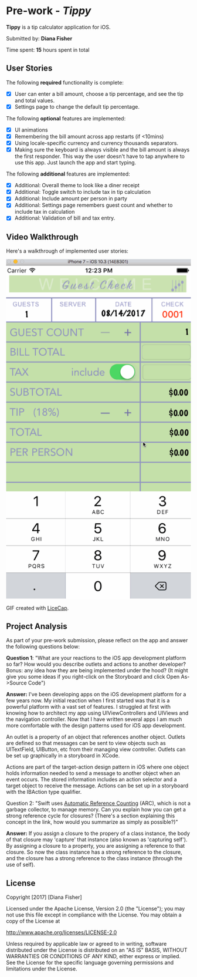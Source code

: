 # Pre-work - *Tippy*

**Tippy** is a tip calculator application for iOS.

Submitted by: **Diana Fisher**

Time spent: **15** hours spent in total

## User Stories

The following **required** functionality is complete:

* [x] User can enter a bill amount, choose a tip percentage, and see the tip and total values.
* [x] Settings page to change the default tip percentage.

The following **optional** features are implemented:
* [x] UI animations
* [x] Remembering the bill amount across app restarts (if <10mins)
* [x] Using locale-specific currency and currency thousands separators.
* [x] Making sure the keyboard is always visible and the bill amount is always the first responder. This way the user doesn't have to tap anywhere to use this app. Just launch the app and start typing.

The following **additional** features are implemented:

- [x] Additional: Overall theme to look like a diner receipt
- [x] Additional: Toggle switch to include tax in tip calculation
- [x] Additional: Include amount per person in party
- [x] Additional: Settings page remembers guest count and whether to include tax in calculation
- [x] Additional: Validation of bill and tax entry.

## Video Walkthrough 

Here's a walkthrough of implemented user stories:

<img src='https://github.com/dianafisher/tippy/blob/master/tippy_walkthrough.gif' title='Video Walkthrough' width='' alt='Video Walkthrough' />

GIF created with [LiceCap](http://www.cockos.com/licecap/).

## Project Analysis

As part of your pre-work submission, please reflect on the app and answer the following questions below:

**Question 1**: "What are your reactions to the iOS app development platform so far? How would you describe outlets and actions to another developer? Bonus: any idea how they are being implemented under the hood? (It might give you some ideas if you right-click on the Storyboard and click Open As->Source Code")

**Answer:** I've been developing apps on the iOS development platform for a few years now.  My initial reaction when I first started was that it is a powerful platform with a vast set of features.  I struggled at first with knowing how to architect my app using UIViewControllers and UIViews and the navigation controller.  Now that I have written several apps I am much more comfortable with the design patterns used for iOS app development.

An outlet is a property of an object that references another object.  Outlets are defined so that messages can be sent to view objects such as UITextField, UIButton, etc from their managing view controller.  Outlets can be set up graphically in a storyboard in XCode.

Actions are part of the target-action design pattern in iOS where one object holds information needed to send a message to another object when an event occurs.  The stored information includes an action selector and a target object to receive the message.  Actions can be set up in a storyboard with the IBAction type qualifier.


Question 2: "Swift uses [Automatic Reference Counting](https://developer.apple.com/library/content/documentation/Swift/Conceptual/Swift_Programming_Language/AutomaticReferenceCounting.html#//apple_ref/doc/uid/TP40014097-CH20-ID49) (ARC), which is not a garbage collector, to manage memory. Can you explain how you can get a strong reference cycle for closures? (There's a section explaining this concept in the link, how would you summarize as simply as possible?)"

**Answer:** If you assign a closure to the propery of a class instance, the body of that closure may 'capture' that instance (also known as 'capturing self').  By assigning a closure to a property, you are assigning a reference to that closure.  So now the class instance has a strong reference to the closure, and the closure has a strong reference to the class instance (through the use of self).


## License

Copyright [2017] [Diana Fisher]

Licensed under the Apache License, Version 2.0 (the "License");
you may not use this file except in compliance with the License.
You may obtain a copy of the License at

http://www.apache.org/licenses/LICENSE-2.0

Unless required by applicable law or agreed to in writing, software
distributed under the License is distributed on an "AS IS" BASIS,
WITHOUT WARRANTIES OR CONDITIONS OF ANY KIND, either express or implied.
See the License for the specific language governing permissions and
limitations under the License.
